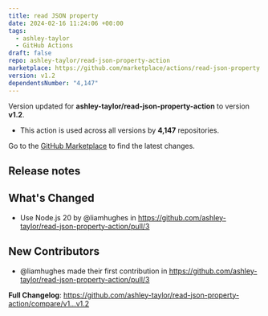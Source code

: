 ```yaml
---
title: read JSON property
date: 2024-02-16 11:24:06 +00:00
tags:
  - ashley-taylor
  - GitHub Actions
draft: false
repo: ashley-taylor/read-json-property-action
marketplace: https://github.com/marketplace/actions/read-json-property
version: v1.2
dependentsNumber: "4,147"
---
```



Version updated for **ashley-taylor/read-json-property-action** to version **v1.2**.
- This action is used across all versions by **4,147** repositories.

Go to the [GitHub Marketplace](https://github.com/marketplace/actions/read-json-property) to find the latest changes.

## Release notes

## What's Changed
* Use Node.js 20 by @liamhughes in https://github.com/ashley-taylor/read-json-property-action/pull/3

## New Contributors
* @liamhughes made their first contribution in https://github.com/ashley-taylor/read-json-property-action/pull/3

**Full Changelog**: https://github.com/ashley-taylor/read-json-property-action/compare/v1...v1.2
